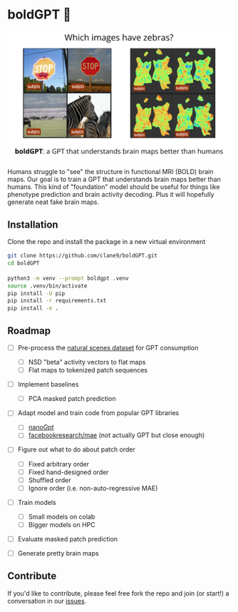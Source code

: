 # boldGPT 🧠

![boldGPT: a GPT that understands brain maps better than humans](.github/images/boldgpt.png)

Humans struggle to "see" the structure in functional MRI (BOLD) brain maps. Our goal is to train a GPT that understands brain maps better than humans. This kind of "foundation" model should be useful for things like phenotype prediction and brain activity decoding. Plus it will hopefully generate neat fake brain maps.

## Installation

Clone the repo and install the package in a new virtual environment

```bash
git clone https://github.com/clane9/boldGPT.git
cd boldGPT

python3 -m venv --prompt boldgpt .venv
source .venv/bin/activate
pip install -U pip
pip install -r requirements.txt
pip install -e .
```

## Roadmap

- [ ] Pre-process the [natural scenes dataset](https://naturalscenesdataset.org/) for GPT consumption
  - [ ] NSD "beta" activity vectors to flat maps
  - [ ] Flat maps to tokenized patch sequences
- [ ] Implement baselines
  - [ ] PCA masked patch prediction
- [ ] Adapt model and train code from popular GPT libraries
  - [ ] [nanoGpt](https://github.com/karpathy/nanoGPT)
  - [ ] [facebookresearch/mae](https://github.com/facebookresearch/mae) (not actually GPT but close enough)
- [ ] Figure out what to do about patch order
  - [ ] Fixed arbitrary order
  - [ ] Fixed hand-designed order
  - [ ] Shuffled order
  - [ ] Ignore order (i.e. non-auto-regressive MAE)
- [ ] Train models
  - [ ] Small models on colab
  - [ ] Bigger models on HPC
- [ ] Evaluate masked patch prediction
- [ ] Generate pretty brain maps


## Contribute

If you'd like to contribute, please feel free fork the repo and join (or start!) a conversation in our [issues](https://github.com/clane9/boldGPT/issues).
